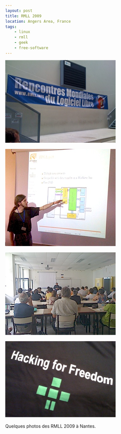 ```yaml
---
layout: post
title: RMLL 2009
location: Angers Area, France
tags:
    - linux
    - rmll
    - geek
    - free-software
---
```


![Image 1](/assets/images/blog/Salon/RMLL2009/RMLL_09_03.jpg)<br />
<br />
![Image 2](/assets/images/blog/Salon/RMLL2009/RMLL_09_04.jpg)<br />
<br />
![Image 3](/assets/images/blog/Salon/RMLL2009/RMLL_09_01.jpg)<br />
<br />
![Image 4](/assets/images/blog/Salon/RMLL2009/RMLL_09_02.jpg)<br />
<br />
Quelques photos des RMLL 2009 à Nantes.
